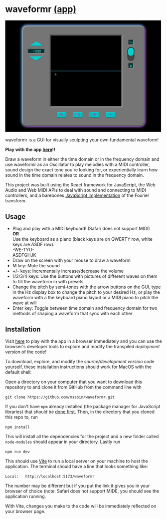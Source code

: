 # waveformr [(app)](https://msabin.github.io/waveformr/)

<img src="/screencaps/drawing-demo.gif" width="500">

waveformr is a GUI for visually sculpting your own fundamental waveform!  

**Play with the app [here](https://msabin.github.io/waveformr/)!!**

Draw a waveform in either the time domain or in the frequency domain and use waveformr as an Oscillator to play melodies with a MIDI controller, sound design the exact tone you're looking for, or experientially learn how sound in the time domain relates to sound in the frequency domain.

This project was built using the React framework for JavaScript, the Web Audio and Web MIDI APIs to deal with sound and connecting to MIDI controllers, and a barebones [JavaScript implementation](https://www.nayuki.io/page/free-small-fft-in-multiple-languages) of the Fourier transform.



<!-- <img src="/screencaps/drawing-demo2.gif" width="350"> -->

## Usage

- Plug and play with a MIDI keyboard! (Safari does not support MIDI)\
**OR**\
Use the keyboard as a piano (black keys are on QWERTY row, white keys are ASDF row):\
-WE-TYU-\
ASDFGHJK
- Draw on the screen with your mouse to draw a waveform
- M key: Mute the sound
- +/- keys: Incrementally increase/decrease the volume
- 1/2/3/4 keys: Use the buttons with pictures of different waves on them to fill the waveform in with presets
- Change the pitch by semi-tones with the arrow buttons on the GUI, type in the Hz display box to change the pitch to your desired Hz, or play the waveform with a the keyboard piano layout or a MIDI piano to pitch the wave at will
- Enter key: Toggle between time domain and frequency domain for two methods of shaping a waveform that sync with each other


## Installation
Visit [here](https://msabin.github.io/waveformr/) to play with the app in a browser immediately and you can use the browser's developer tools to explore and modify the transpiled *deployment version* of the code!

To download, explore, and modify the *source/development version* code yourself, these installation instructions should work for MacOS with the default shell:

Open a directory on your computer that you want to download this repository to and clone it from GitHub from the command line with

`git clone https://github.com/msabin/waveformr.git`

If you don't have `npm` already installed (the package manager for JavaScript libraries) that should be [done first](https://docs.npmjs.com/downloading-and-installing-node-js-and-npm).  Then, in the directory that you cloned this repo to, run

`npm install`

This will install all the dependencies for the project and a new folder called `node-modules` should appear in your directory.  Lastly run

`npm run dev`

This should use [Vite](https://vitejs.dev/guide/) to run a local server on your machine to host the application.  The terminal should have a line that looks something like:

`Local:   http://localhost:5173/waveformr`

The number may be different but if you put the link it gives you in your browser of choice (note: Safari does not support MIDI), you should see the application running.

With Vite, changes you make to the code will be immediately reflected on your browser page.
